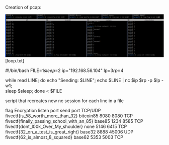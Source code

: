 Creation of pcap:

![logged_screengrab](uploads/1e0e4d6f14deb2cfd7a0d239a61dc0ea/logged_screengrab.bmp)[loop.txt]

#!/bin/bash
FILE=$1
sleep=$2
ip="192.168.56.104"
lp=$3
rp=$4

while read LINE; do
     echo "Sending: $LINE";
     echo $LINE | nc $ip $rp -p $lp -w1;  
     sleep $sleep;
done < $FILE

script that recreates new nc session for each line in a file

>>>
flag						Encryption	listen port	send port	TCP/UDP
fivectf{is_58_worth_more_than_32}		bitcoin85	8080		8080		TCP
fivectf{finally_passing_school_with_an_85}	base85		1234		8585		TCP
fivectf{dont_l00k_Over_My_shoulder}		none		5146		6415		TCP
fivectf{32_on_a_test_is_great_right}		base32		8888		45006		UDP
fivectf{62_is_almost_8_squared}			base62		5353		5003		TCP
>>>

